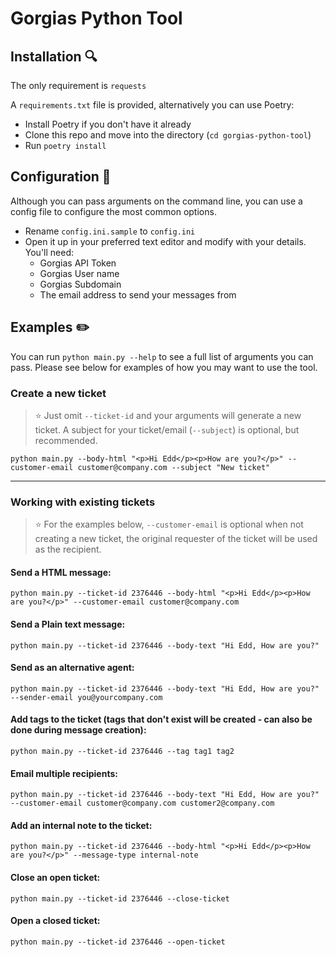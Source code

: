 # Gorgias Python Tool

## Installation 🔍
The only requirement is `requests`

A `requirements.txt` file is provided, alternatively you can use Poetry:
* Install Poetry if you don't have it already
* Clone this repo and move into the directory (`cd gorgias-python-tool`)
* Run `poetry install`

## Configuration 🔧

Although you can pass arguments on the command line, you can use a config file to configure the most common options.
* Rename `config.ini.sample` to `config.ini`
* Open it up in your preferred text editor and modify with your details. You'll need:
  * Gorgias API Token
  * Gorgias User name
  * Gorgias Subdomain
  * The email address to send your messages from

## Examples ✏️

You can run `python main.py --help` to see a full list of arguments you can pass. Please see below for examples of how you may want to use the tool.

### Create a new ticket 

> ⭐ Just omit `--ticket-id` and your arguments will generate a new ticket. A subject for your ticket/email (`--subject`) is optional, but recommended.

`python main.py --body-html "<p>Hi Edd</p><p>How are you?</p>" --customer-email customer@company.com --subject "New ticket"`

---
### Working with existing tickets

> ⭐  For the examples below,  `--customer-email` is optional when not creating a new ticket, the original requester of the ticket will be used as the recipient.
#### Send a HTML message:

`python main.py --ticket-id 2376446 --body-html "<p>Hi Edd</p><p>How are you?</p>" --customer-email customer@company.com`

#### Send a Plain text message:

`python main.py --ticket-id 2376446 --body-text "Hi Edd, How are you?"`

#### Send as an alternative agent:

`python main.py --ticket-id 2376446 --body-text "Hi Edd, How are you?" --sender-email you@yourcompany.com`

#### Add tags to the ticket (tags that don't exist will be created - can also be done during message creation):

`python main.py --ticket-id 2376446 --tag tag1 tag2`

#### Email multiple recipients:

`python main.py --ticket-id 2376446 --body-text "Hi Edd, How are you?" --customer-email customer@company.com customer2@company.com`

#### Add an internal note to the ticket:

`python main.py --ticket-id 2376446 --body-html "<p>Hi Edd</p><p>How are you?</p>" --message-type internal-note`

#### Close an open ticket:

`python main.py --ticket-id 2376446 --close-ticket`

#### Open a closed ticket:

`python main.py --ticket-id 2376446 --open-ticket`
